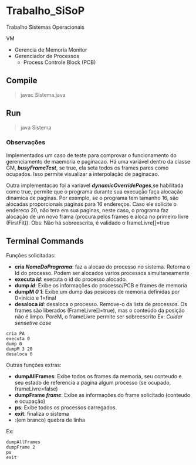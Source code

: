 # Trabalho_SiSoP
Trabalho Sistemas Operacionais

VM
 - Gerencia de Memoria
Monitor
 - Gerenciador de Processos
    - Process Controle Block (PCB)


## Compile
> javac Sistema.java

## Run
> java Sistema

### Observações
Implementados um caso de teste para comprovar o funcionamento do gerenciamento de maemoria e paginacao. 
Há uma variável dentro da classe GM, ***busyFrameTest***, se true, ela seta todos os frames pares como ocupados. Isso permite visualizar a interpolação de paginacao.

Outra implementacao foi a variavel ***dynamicOverridePages***,se habilitada como true, permite que o programa durante sua execução faça alocação dinamica de paginas. Por exemplo, se o programa tem tamanho 16, são alocadas proporcionais paginas para 16 endereços. Caso ele solicite o endereco 20, não tera em sua paginas, neste caso, o programa faz alocação de um novo frama (procura pelos frames e aloca no primeiro livre (FirstFit)). Obs: Não há sobreescrita, é validado o frameLivre[]=true



## Terminal Commands
Funções solicitadas:
- **cria *NomeDoPrograma***: faz a alocao do processo no sistema. Retorna o Id do processo. Podem ser alocados varios processos simultaneamente
- **executa *id***: executa o id do processo alocado.
- **dump *id***: Exibe os informações do processo/PCB e frames de memoria
- **dumpM *0 1***: Exibe um dump das posicoes de memoria definidas por 0=inicio e 1=final
- **desaloca *id***: desaloca o processo. Remove-o da lista de processos. Os frames são liberados (FrameLivre[]=true), mas o conteúdo da posição não é limpo. PoréM, o frameLivre permite ser sobreescrito
Ex:
*Cuidar sensetive case*

```
cria PA
executa 0
dump 0
dumpM 3 20
desaloca 0
```


Outras funções extras:

- **dumpAllFrames**: Exibe todos os frames da memoria, seu conteudo e seu estado de referencia a pagina algum processo (se ocupado, frameLivre=false)
- **dumpFrame *frame***: Exibe as informações do frame solicitado (conteudo e ocupação)
- **ps**: Exibe todos os processos carregados.
- **exit**: finaliza o sistema 
-  :(em branco) quebra de linha

Ex:

```
dumpAllFrames
dumpFrame 2
ps
exit
 
```
